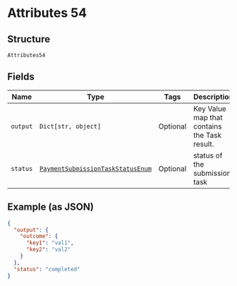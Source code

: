
# Attributes 54

## Structure

`Attributes54`

## Fields

| Name | Type | Tags | Description |
|  --- | --- | --- | --- |
| `output` | `Dict[str, object]` | Optional | Key Value map that contains the Task result. |
| `status` | [`PaymentSubmissionTaskStatusEnum`](../../doc/models/payment-submission-task-status-enum.md) | Optional | status of the submission task |

## Example (as JSON)

```json
{
  "output": {
    "outcome": {
      "key1": "val1",
      "key2": "val2"
    }
  },
  "status": "completed"
}
```

